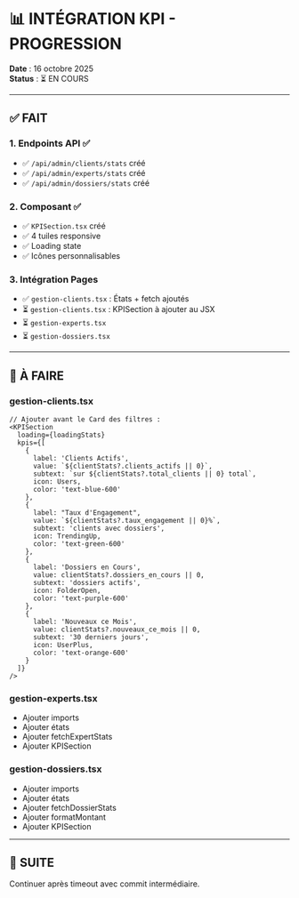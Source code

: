 # 📊 INTÉGRATION KPI - PROGRESSION

**Date** : 16 octobre 2025  
**Status** : ⏳ EN COURS

---

## ✅ FAIT

### **1. Endpoints API** ✅
- ✅ `/api/admin/clients/stats` créé
- ✅ `/api/admin/experts/stats` créé
- ✅ `/api/admin/dossiers/stats` créé

### **2. Composant** ✅
- ✅ `KPISection.tsx` créé
- ✅ 4 tuiles responsive
- ✅ Loading state
- ✅ Icônes personnalisables

### **3. Intégration Pages**
- ✅ `gestion-clients.tsx` : États + fetch ajoutés
- ⏳ `gestion-clients.tsx` : KPISection à ajouter au JSX
- ⏳ `gestion-experts.tsx`
- ⏳ `gestion-dossiers.tsx`

---

## 📝 À FAIRE

### **gestion-clients.tsx**
```tsx
// Ajouter avant le Card des filtres :
<KPISection
  loading={loadingStats}
  kpis={[
    {
      label: 'Clients Actifs',
      value: `${clientStats?.clients_actifs || 0}`,
      subtext: `sur ${clientStats?.total_clients || 0} total`,
      icon: Users,
      color: 'text-blue-600'
    },
    {
      label: "Taux d'Engagement",
      value: `${clientStats?.taux_engagement || 0}%`,
      subtext: 'clients avec dossiers',
      icon: TrendingUp,
      color: 'text-green-600'
    },
    {
      label: 'Dossiers en Cours',
      value: clientStats?.dossiers_en_cours || 0,
      subtext: 'dossiers actifs',
      icon: FolderOpen,
      color: 'text-purple-600'
    },
    {
      label: 'Nouveaux ce Mois',
      value: clientStats?.nouveaux_ce_mois || 0,
      subtext: '30 derniers jours',
      icon: UserPlus,
      color: 'text-orange-600'
    }
  ]}
/>
```

### **gestion-experts.tsx**
- Ajouter imports
- Ajouter états
- Ajouter fetchExpertStats
- Ajouter KPISection

### **gestion-dossiers.tsx**
- Ajouter imports
- Ajouter états
- Ajouter fetchDossierStats
- Ajouter formatMontant
- Ajouter KPISection

---

## 🚀 SUITE

Continuer après timeout avec commit intermédiaire.

